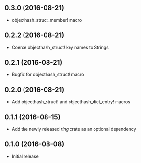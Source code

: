 ## 0.3.0 (2016-08-21)

* objecthash_struct_member! macro

## 0.2.2 (2016-08-21)

* Coerce objecthash_struct! key names to Strings

## 0.2.1 (2016-08-21)

* Bugfix for objecthash_struct! macro

## 0.2.0 (2016-08-21)

* Add objecthash_struct! and objecthash_dict_entry! macros

## 0.1.1 (2016-08-15)

* Add the newly released *ring* crate as an optional dependency

## 0.1.0 (2016-08-08)

* Initial release

